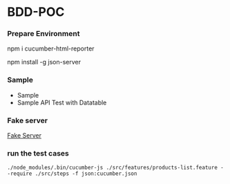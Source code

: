 # BDD-POC


### Prepare Environment

npm i cucumber-html-reporter

npm install -g json-server

### Sample

- Sample 
- Sample API Test with Datatable 

### Fake server

[Fake Server](https://www.npmjs.com/package/json-server)


### run the test cases

```
./node_modules/.bin/cucumber-js ./src/features/products-list.feature --require ./src/steps -f json:cucumber.json

```

